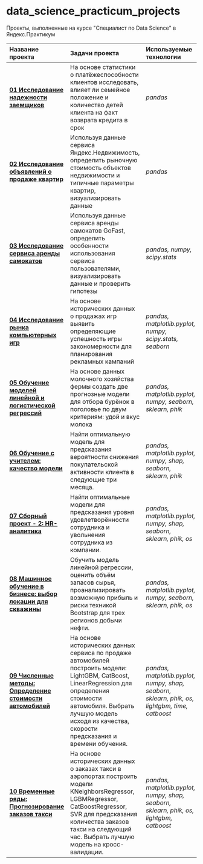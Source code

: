 # data_science_practicum_projects
Проекты, выполненные на курсе "Специалист по Data Science" в Яндекс.Практикум


| Название проекта        |Задачи проекта           | Используемые технологии |
| :---------------------- | :---------------------- | :---------------------- |
| [<b>01 Исследование надежности заемщиков</b>](https://github.com/Albinachi/data_science_practicum_projects/tree/fdc2ffb11c75cf2d3a3154bce12c31bcd8a50552/01%20%D0%98%D1%81%D1%81%D0%BB%D0%B5%D0%B4%D0%BE%D0%B2%D0%B0%D0%BD%D0%B8%D0%B5%20%D0%BD%D0%B0%D0%B4%D0%B5%D0%B6%D0%BD%D0%BE%D1%81%D1%82%D0%B8%20%D0%B7%D0%B0%D0%B5%D0%BC%D1%89%D0%B8%D0%BA%D0%BE%D0%B2) | На основе статистики о платёжеспособности клиентов исследовать, влияет ли семейное положение и количество детей клиента на факт возврата кредита в срок | *pandas* |
| [<b>02 Исследование объявлений о продаже квартир</b>](https://github.com/Albinachi/data_science_practicum_projects/tree/fdc2ffb11c75cf2d3a3154bce12c31bcd8a50552/02%20%D0%98%D1%81%D1%81%D0%BB%D0%B5%D0%B4%D0%BE%D0%B2%D0%B0%D0%BD%D0%B8%D0%B5%20%D0%BE%D0%B1%D1%8A%D1%8F%D0%B2%D0%BB%D0%B5%D0%BD%D0%B8%D0%B9%20%D0%BE%20%D0%BF%D1%80%D0%BE%D0%B4%D0%B0%D0%B6%D0%B5%20%D0%BA%D0%B2%D0%B0%D1%80%D1%82%D0%B8%D1%80) | Используя данные сервиса Яндекс.Недвижимость, определить рыночную стоимость объектов недвижимости и типичные параметры квартир, визуализировать данные | *pandas* |
| [<b>03 Исследование сервиса аренды самокатов</b>](https://github.com/Albinachi/data_science_practicum_projects/tree/fdc2ffb11c75cf2d3a3154bce12c31bcd8a50552/03%20%D0%98%D1%81%D1%81%D0%BB%D0%B5%D0%B4%D0%BE%D0%B2%D0%B0%D0%BD%D0%B8%D0%B5%20%D1%81%D0%B5%D1%80%D0%B2%D0%B8%D1%81%D0%B0%20%D0%B0%D1%80%D0%B5%D0%BD%D0%B4%D1%8B%20%D1%81%D0%B0%D0%BC%D0%BE%D0%BA%D0%B0%D1%82%D0%BE%D0%B2) | Используя данные сервиса аренды самокатов GoFast, определить особенности использования сервиса пользователями, визуализировать данные и проверить гипотезы | *pandas, numpy, scipy.stats* |
| [<b>04 Исследование рынка компьютерных игр</b>](https://github.com/Albinachi/data_science_practicum_projects/tree/fdc2ffb11c75cf2d3a3154bce12c31bcd8a50552/04%20%D0%98%D1%81%D1%81%D0%BB%D0%B5%D0%B4%D0%BE%D0%B2%D0%B0%D0%BD%D0%B8%D0%B5%20%D1%80%D1%8B%D0%BD%D0%BA%D0%B0%20%D0%BA%D0%BE%D0%BC%D0%BF%D1%8C%D1%8E%D1%82%D0%B5%D1%80%D0%BD%D1%8B%D1%85%20%D0%B8%D0%B3%D1%80) | На основе исторических данных о продажах игр выявить определяющие успешность игры закономерности для планирования рекламных кампаний | *pandas, matplotlib.pyplot, numpy, scipy.stats, seaborn* |
| [<b>05 Обучение моделей линейной и логистической регрессий</b>](https://github.com/Albinachi/data_science_practicum_projects/tree/907aa3e5dfd445f373f7c6e3f425badac38b49ae/05%20%D0%9E%D0%B1%D1%83%D1%87%D0%B5%D0%BD%D0%B8%D0%B5%20%D0%BC%D0%BE%D0%B4%D0%B5%D0%BB%D0%B5%D0%B9%20%D0%BB%D0%B8%D0%BD%D0%B5%D0%B9%D0%BD%D0%BE%D0%B9%20%D0%B8%20%D0%BB%D0%BE%D0%B3%D0%B8%D1%81%D1%82%D0%B8%D1%87%D0%B5%D1%81%D0%BA%D0%BE%D0%B9%20%D1%80%D0%B5%D0%B3%D1%80%D0%B5%D1%81%D1%81%D0%B8%D0%B9) | На основе данных молочного хозяйства фермы создать две прогнозные модели для отбора бурёнок в поголовье по двум критериям: удой и вкус молока | *pandas, matplotlib.pyplot, numpy, seaborn, sklearn, phik* |
| [<b>06 Обучение с учителем: качество модели</b>](https://github.com/Albinachi/data_science_practicum_projects/tree/main/06%20%D0%9E%D0%B1%D1%83%D1%87%D0%B5%D0%BD%D0%B8%D0%B5%20%D1%81%20%D1%83%D1%87%D0%B8%D1%82%D0%B5%D0%BB%D0%B5%D0%BC%3A%20%D0%BA%D0%B0%D1%87%D0%B5%D1%81%D1%82%D0%B2%D0%BE%20%D0%BC%D0%BE%D0%B4%D0%B5%D0%BB%D0%B8) | Найти оптимальную модель для предсказания вероятности снижения покупательской активности клиента в следующие три месяца. | *pandas, matplotlib.pyplot, numpy, shap, seaborn, sklearn, phik* |
| [<b>07 Сборный проект - 2: HR-аналитика</b>](https://github.com/Albinachi/data_science_practicum_projects/tree/main/07%20%D0%A1%D0%B1%D0%BE%D1%80%D0%BD%D1%8B%D0%B9%20%D0%BF%D1%80%D0%BE%D0%B5%D0%BA%D1%82%20-%202%3A%20HR-%D0%B0%D0%BD%D0%B0%D0%BB%D0%B8%D1%82%D0%B8%D0%BA%D0%B0) | Найти оптимальные модели для предсказания уровня удовлетворённости сотрудника и увольнения сотрудника из компании. | *pandas, matplotlib.pyplot, numpy, shap, seaborn, sklearn, phik, os* |
| [<b>08 Машинное обучение в бизнесе: выбор локации для скважины</b>](https://github.com/Albinachi/data_science_practicum_projects/tree/f29d71e943587da0ea8346b41da8db477eb97656/08%20%D0%9C%D0%B0%D1%88%D0%B8%D0%BD%D0%BD%D0%BE%D0%B5%20%D0%BE%D0%B1%D1%83%D1%87%D0%B5%D0%BD%D0%B8%D0%B5%20%D0%B2%20%D0%B1%D0%B8%D0%B7%D0%BD%D0%B5%D1%81%D0%B5%3A%20%D0%B2%D1%8B%D0%B1%D0%BE%D1%80%20%D0%BB%D0%BE%D0%BA%D0%B0%D1%86%D0%B8%D0%B8%20%D0%B4%D0%BB%D1%8F%20%D1%81%D0%BA%D0%B2%D0%B0%D0%B6%D0%B8%D0%BD%D1%8B) | Обучить модель линейной регрессии, оценить объём запасов сырья, проанализировать возможную прибыль и риски техникой Bootstrap для трех регионов добычи нефти. | *pandas, matplotlib.pyplot, numpy, seaborn, sklearn, phik, os* |
| [<b>09 Численные методы: Определение стоимости автомобилей</b>](https://github.com/Albinachi/data_science_practicum_projects/tree/f29d71e943587da0ea8346b41da8db477eb97656/09%20%D0%A7%D0%B8%D1%81%D0%BB%D0%B5%D0%BD%D0%BD%D1%8B%D0%B5%20%D0%BC%D0%B5%D1%82%D0%BE%D0%B4%D1%8B%3A%20%D0%9E%D0%BF%D1%80%D0%B5%D0%B4%D0%B5%D0%BB%D0%B5%D0%BD%D0%B8%D0%B5%20%D1%81%D1%82%D0%BE%D0%B8%D0%BC%D0%BE%D1%81%D1%82%D0%B8%20%D0%B0%D0%B2%D1%82%D0%BE%D0%BC%D0%BE%D0%B1%D0%B8%D0%BB%D0%B5%D0%B9) | На основе исторических данных сервиса по продаже автомобилей построить модели: LightGBM, CatBoost, LinearRegression для определения стоимости автомобиля. Выбрать лучшую модель исходя из качества, скорости предсказания и времени обучения. | *pandas, matplotlib.pyplot, numpy, shap, seaborn, sklearn, phik, os, lightgbm, time, catboost* |
| [<b>10 Временные ряды: Прогнозирование заказов такси</b>](https://github.com/Albinachi/data_science_practicum_projects/tree/f29d71e943587da0ea8346b41da8db477eb97656/10%20%D0%92%D1%80%D0%B5%D0%BC%D0%B5%D0%BD%D0%BD%D1%8B%D0%B5%20%D1%80%D1%8F%D0%B4%D1%8B%3A%20%D0%9F%D1%80%D0%BE%D0%B3%D0%BD%D0%BE%D0%B7%D0%B8%D1%80%D0%BE%D0%B2%D0%B0%D0%BD%D0%B8%D0%B5%20%D0%B7%D0%B0%D0%BA%D0%B0%D0%B7%D0%BE%D0%B2%20%D1%82%D0%B0%D0%BA%D1%81%D0%B8) | На основе исторических данных о заказах такси в аэропортах построить модели KNeighborsRegressor, LGBMRegressor, CatBoostRegressor, SVR для предсказания количества заказов такси на следующий час. Выбрать лучшую модель на кросс-валидации. | *pandas, matplotlib.pyplot, numpy, shap, seaborn, sklearn, phik, os, lightgbm, catboost* |
